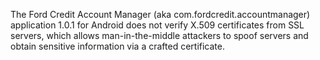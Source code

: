 The Ford Credit Account Manager (aka com.fordcredit.accountmanager) application 1.0.1 for Android does not verify X.509 certificates from SSL servers, which allows man-in-the-middle attackers to spoof servers and obtain sensitive information via a crafted certificate.
